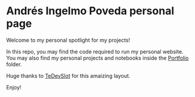 # Andrés Ingelmo Poveda personal page

Welcome to my personal spotlight for my projects!

In this repo, you may find the code required to run my personal website. You may also find my personal projects and notebooks inside the [Portfolio](https://github.com/aingelmo/aingelmo.github.io/tree/main/Portfolio) folder.

Huge thanks to [TeDevSlot](https://github.com/thedevslot/WhatATheme) for this amaizing layout.

Enjoy!
